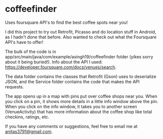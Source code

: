# coffeefinder
Uses foursquare API's to find the best coffee spots near you!

I did this project to try out Retrofit, Picasso and do location stuff in Android, as I hadn't done that before.
Also wanted to check out what the Foursquare API's have to offer!

The bulk of the code is in app/src/main/java/com/example/asingh19/coffeefinder folder (yikes sorry about it being buried!). Info about the API I used: https://developer.foursquare.com/docs/venues/search. 

The data folder contains the classes that Retrofit (Gson) uses to deserialize JSON, and the Service folder contains the code that makes the API requests.

The app opens up in a map with pins put over coffee shops near you. When you click on a pin, it shows more details in a little info window above the pin. When you click on the info window, it takes you to another screen (VenueActivity) that has more information about the coffee shop like total checkins, ratings, etc.

If you have any comments or suggestions, feel free to email me at anitas3791@gmail.com. 
